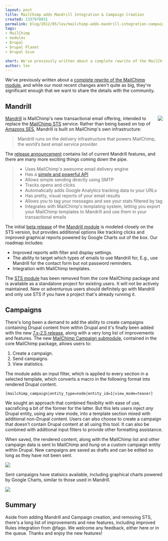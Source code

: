 ```yaml
---
layout: post
title: MailChimp adds Mandrill Integration & Campaign Creation
created: 1337978931
permalink: blog/2012/05/lev/mailchimp-adds-mandrill-integration-campaign-creation/
tags:
- MailChimp
- modules
- Drupal
- Drupal Planet
- Drupal Give

short: We've previously written about a complete rewrite of the MailChimp module, and while our most recent changes aren't quite as big, they're significant enough that we want to share the details with the community.
author: lev
---
```

We've previously written about a [complete rewrite of the MailChimp module](http://thinkshout.com/blog/2011/06/lev/mailchimp-20-anatomy-drupal-module-rewrite), and while our most recent changes aren't quite as big, they're significant enough that we want to share the details with the community.

## Mandrill
<img src="http://blog.mandrill.com/images/mandrill-shield.gif" style="float: right; margin: 0px 0px 10px 10px" />

[Mandrill](http://www.mandrill.com/) is MailChimp's new transactional email offering, intended to replace the [MailChimp STS](http://blog.mailchimp.com/mailchimp-launches-transactional-email-service-on-top-of-amazon-ses) service. Rather than being based on top of [Amazons SES](http://aws.amazon.com/ses/), Mandrill is built on MailChimp's own infrastructure:

> Mandrill runs on the delivery infrastructure that powers MailChimp, the world’s best email service provider.

The [release announcement](http://blog.mandrill.com/public-beta-of-mandrill-smtp-email-service.html) contains list of current Mandrill features, and there are many more exciting things coming down the pipe.

> * Uses MailChimp's awesome email delivery engine
> * Has a [simple and powerful API](http://mandrillapp.com/api/docs/)
> * Allows simple sending directly using SMTP
> * Tracks opens and clicks
> * Automatically adds Google Analytics tracking data to your URLs
> * Has pretty, visual reports of your email results
> * Allows you to tag your messages and see your stats filtered by tag
> * Integrates with MailChimp's templating system, letting you export your MailChimp templates to Mandrill and use them in your transactional emails

The initial [beta release](http://drupal.org/node/1600788) of the [Mandrill module](http://drupal.org/project/mandrill) is modeled closely on the STS version, but provides additional options like tracking clicks and improved graphical reports powered by Google Charts out of the box. Our roadmap includes:

* Improved reports with filter and display settings.
* The ability to target which types of emails to use Mandrill for, E.g., use Mandrill for the contact form but not password reminders.
* Integration with MailChimp templates.

The [STS module](http://drupal.org/project/mailchimp_sts) has been removed from the core MailChimp package and is available as a standalone project for existing users. It will not be actively maintained. New or adventurous users should definitely go with Mandrill and only use STS if you have a project that's already running it.

## Campaigns
There's long been a demand to add the ability to create campaigns containing Drupal content from within Drupal and it's finally been added with the new [7.x-2.5 release](http://drupalcode.org/project/mailchimp.git/tree/refs/heads/7.x-2.x:/modules/mailchimp_campaign), along with a very long list of improvements and features. The new [MailChimp Campaign submodule](http://drupalcode.org/project/mailchimp.git/tree/refs/heads/7.x-2.x:/modules/mailchimp_campaign), contained in the core MailChimp package, allows users to:

1. Create a campaign.
2. Send campaigns.
3. View statistics.

The module adds an input filter, which is applied to every section in a selected template, which converts a macro in the following format into rendered Drupal content.

    [mailchimp_campaign|entity_type=node|entity_id=1|view_mode=teaser]
    
We sought an approach that combined flexiblity with ease of use, sacraficing a bit of the former for the latter. But this lets users inject *any* Drupal entity, using any view mode, into a template section mixed with additional non-Drupal content. Users can also choose to create a campaign that doesn't contain Drupal content at all using this tool. It can also be combined with additional input filters to provide other formatting assistance.

When saved, the rendered content, along with the MailChimp list and other campaign data is sent to MailChimp and *hung* on a custom campaign entity within Drupal. New campaigns are saved as drafts and can be edited so long as they have not been sent.

<img src="http://thinkshout.com/sites/default/files/MailChimp_|_Site-Install-20120525-121341.jpg" />

Sent campaigns have statisics available, including graphical charts powered by Google Charts, similar to those used in Mandrill.

<img src="http://thinkshout.com/sites/default/files/Test_campaign_title_|_Site-Install-20120525-122237.png" />

## Summary
Aside from adding Mandrill and Campaign creation, and removing STS, there's a long list of improvements and new features, including improved Rules integration from @fago. We welcome any feedback, either here or in the queue. Thanks and enjoy the new features!
<!--break-->
